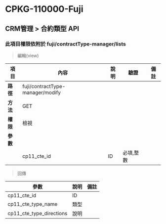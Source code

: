 # CPKG-110000-Fuji

## CRM管理 > 合約類型 API

### 此項目權限依附於 fuji/contractType-manager/lists

> 編輯(view)

| 項目                      | 內容                       | 說明                |驗證                      |   備註         |
|---------------------------|----------------------------|----------------------|-----------------|----------------|
| <b>路徑</b>               | fuji/contractType-manager/modify    |                        |                |                  |
| <b>方法</b>               | GET                        |                    |                    |                 |
| <b>權限</b>               | 檢視                       |                     |                   |                 |
| <b>參數</b>               |                            |                       |                 |                 |
|                          | cp11_cte_id             | ID            | 必填,整數               |                 |

> 回傳

| 參數                                                                        | 說明                            | 備註                           |
|----------------------------------------------------------------------------|--------------------------------|--------------------------------|
| cp11_cte_id               | ID                            |                                |
| cp11_cte_type_name               | 類型                            |                                |
| cp11_cte_type_directions               | 說明                            |                                |
